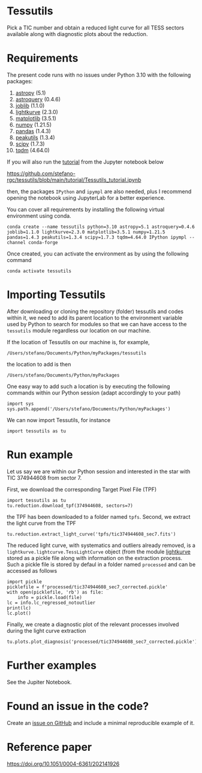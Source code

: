 # Tessutils
Pick a TIC number and obtain a reduced light curve for all TESS sectors available along with diagnostic plots about the reduction.

# Requirements
The present code runs with no issues under Python 3.10 with the following packages:

1. [astropy](https://www.astropy.org) (5.1)
2. [astroquery](https://astroquery.readthedocs.io/en/latest/) (0.4.6)
3. [joblib](https://joblib.readthedocs.io/en/latest/#) (1.1.0)
4. [lightkurve](https://docs.lightkurve.org) (2.3.0)
5. [matplotlib](https://matplotlib.org/) (3.5.1)
6. [numpy](https://numpy.org) (1.21.5)
7. [pandas](https://pandas.pydata.org/) (1.4.3)
8. [peakutils](https://peakutils.readthedocs.io/en/latest/) (1.3.4)
9. [scipy](https://scipy.org/) (1.7.3)
10. [tqdm](https://github.com/tqdm/tqdm) (4.64.0)

If you will also run the [tutorial](https://github.com/stefano-rgc/tessutils/blob/main/tutorial/Tessutils_tutorial.ipynb) from the Jupyter notebook below

https://github.com/stefano-rgc/tessutils/blob/main/tutorial/Tessutils_tutorial.ipynb

then, the packages `IPython` and `ipympl` are also needed, plus I recommend opening the notebook using JupyterLab for a better experience.

You can cover all requirements by installing the following virtual environment using conda.

```
conda create --name tessutils python=3.10 astropy=5.1 astroquery=0.4.6 joblib=1.1.0 lightkurve=2.3.0 matplotlib=3.5.1 numpy=1.21.5 pandas=1.4.3 peakutils=1.3.4 scipy=1.7.3 tqdm=4.64.0 IPython ipympl --channel conda-forge
```

Once created, you can activate the environment as by using the following command

```
conda activate tessutils
```

# Importing Tessutils
After downloading or cloning the repository (folder) tessutils and codes within it, we need to add its parent location to the environment variable used by Python to search for modules so that we can have access to the `tessutils` module regardless our location on our machine.

If the location of Tessutils on our machine is, for example,

```
/Users/stefano/Documents/Python/myPackages/tessutils
```

the location to add is then

```
/Users/stefano/Documents/Python/myPackages
```

One easy way to add such a location is by executing the following commands within our Python session (adapt accordingly to your path)

```
import sys
sys.path.append('/Users/stefano/Documents/Python/myPackages')
```

We can now import Tessutils, for instance

```
import tessutils as tu
```

# Run example
Let us say we are within our Python session and interested in the star with TIC 374944608 from sector 7. 

First, we download the corresponding Target Pixel File (TPF)

```
import tessutils as tu
tu.reduction.download_tpf(374944608, sectors=7)
```

the TPF has been downloaded to a folder named `tpfs`. Second, we extract the light curve from the TPF

```
tu.reduction.extract_light_curve('tpfs/tic374944608_sec7.fits')
```

The reduced light curve, with systematics and outliers already removed, is a `lightkurve.lightcurve.TessLightCurve` object (from the module [lightkurve](https://docs.lightkurve.org) stored as a pickle file along with information on the extraction process. Such a pickle file is stored by defaul in a folder named `processed` and can be accessed as follows

```
import pickle
picklefile = f'processed/tic374944608_sec7_corrected.pickle'
with open(picklefile, 'rb') as file:
    info = pickle.load(file)
lc = info.lc_regressed_notoutlier
print(lc)
lc.plot()
```

Finally, we create a diagnostic plot of the relevant processes involved during the light curve extraction

```
tu.plots.plot_diagnosis('processed/tic374944608_sec7_corrected.pickle')
```

# Further examples
See the Jupiter Notebook.

# Found an issue in the code?
Create an [issue on GitHub](https://github.com/stefano-rgc/tessutils/issues) and include a minimal reproducible example of it.

# Reference paper
https://doi.org/10.1051/0004-6361/202141926
